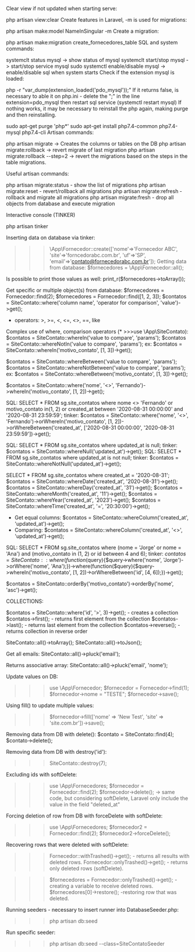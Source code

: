 Clear view if not updated when starting serve:

php artisan view:clear
Create features in Laravel, -m is used for migrations:

php artisan make:model NameInSingular -m
Create a migration:

php artisan make:migration create_fornecedores_table
SQL and system commands:

systemclt status mysql -> show status of mysql
systemclt start/stop mysql -> start/stop service mysql
sudo systemctl enable/disable mysql -> enable/disable sql when system starts
Check if the extension mysql is loaded:

php -r "var_dump(extension_loaded('pdo_mysql'));"
If it returns false, is necessary to able it on php.ini - delete the ";" in the line extension=pdo_mysql then restart sql service (systemctl restart mysql) If nothing works, it may be necessary to reinstall the php again, making purge and then reinstalling.

sudo apt-get purge 'php*'
sudo apt-get install php7.4-common php7.4-mysql php7.4-cli
Artisan commands:

php artisan migrate -> Creates the columns or tables on the DB
php artisan migrate:rollback -> revert migrate of last migration
php artisan migrate:rollback --step=2 -> revert the migrations based on the steps in the table migrations.

Useful artisan commands:

php artisan migrate:status  - show the list of migrations
php artisan migrate:reset   - revert/rollback all migrations
php artisan migrate:refresh - rollback and migrate all migrations
php artisan migrate:fresh   - drop all objects from database and execute migration


Interactive console (TINKER)

php artisan tinker

Inserting data on database via tinker:
>>> \App\Fornecedor::create(['nome'=>'Fornecedor ABC', 'site'=>'forncedorabc.com.br', 'uf'=>'SP', 'email'=>'contato@fornecedorabc.com.br']);
Getting data from database:
$fornecedores = \App\Fornecedor::all();


Is possible to print those values as well:
print_r($fornecedores->toArray());


Get specific or multiple object(s) from database:
$fornecedores = Fornecedor::find(2);
$fornecedores = Fornecedor::find([1, 2, 3]);
$contatos = SiteContato::where('column name', 'operator for comparison', 'value')->get();
- operators: >, >=, <, <=, <>, ==, like

Complex use of where, comparison operators (* >>>use \App\SiteContato):
$contatos = SiteContato::whereIn('value to compare', 'params');
$contatos = SiteContato::whereNotIn('value to compare', 'params');
ex: $contatos = SiteContato::whereIn('motivo_contato', [1, 3])->get();

$contatos = SiteContato::whereBetween('value to compare', 'params');
$contatos = SiteContato::whereNotBetween('value to compare', 'params');
ex: $contatos = SiteContato::whereBetween('motivo_contato', [1, 3])->get();

$contatos = SiteContato::where('nome', '<>', 'Fernando')->whereIn('motivo_contato', [1, 2])->get();

SQL:
SELECT * FROM sg.site_contatos where nome <> 'Fernando' or motivo_contato in(1, 2) or created_at between '2020-08-31 00:00:00' and '2020-08-31 23:59:59';
tinker:
$contatos = SiteContato::where('nome', '<>', 'Fernando')->orWhereIn('motivo_contato', [1, 2])->orWhereBetween('created_at', ['2020-08-31 00:00:00', '2020-08-31 23:59:59'])->get();

SQL:
SELECT * FROM sg.site_contatos where updated_at is null;
tinker:
$contatos = SiteContato::whereNull('updated_at')->get();
SQL:
SELECT * FROM sg.site_contatos where updated_at is not null;
tinker:
$contatos = SiteContato::whereNotNull('updated_at')->get();


SELECT * FROM sg.site_contatos where created_at = '2020-08-31';
$contatos = SiteContato::whereDate('created_at', '2020-08-31')->get();
$contatos = SiteContato::whereDay('created_at', '31')->get();
$contatos = SiteContato::whereMonth('created_at', '11')->get();
$contatos = SiteContato::whereYear('created_at', '2023')->get();
$contatos = SiteContato::whereTime('created_at', '=', '20:30:00')->get();

- Get equal columns:
$contatos = SiteContato::whereColumn('created_at', 'updated_at')->get();
- Comparing:
$contatos = SiteContato::whereColumn('created_at', '<>', 'updated_at')->get();

SQL:
SELECT * FROM sg.site_contatos where (nome = 'Jorge' or nome = 'Ana') and (motivo_contato in (1, 2) or id between 4 and 6);
tinker:
$contatos = SiteContato::where(function($query){$query->where('nome', 'Jorge')->orWhere('nome', 'Ana');})->where(function($query){$query->whereIn('motivo_contato', [1, 2])->orWhereBetween('id', [4, 6]);})->get();


$contatos = SiteContato::orderBy('motivo_contato')->orderBy('nome', 'asc')->get();


COLLECTIONS:

$contatos = SiteContato::where('id', '>', 3)->get(); - creates a collection
$contatos->first(); - returns first element from the collection
$contatos->last(); - returns last element from the collection
$contatos->reverse(); - returns collection in reverse order


SiteContato::all()->toArray();
SiteContato::all()->toJson();

Get all emails:
SiteContato::all()->pluck('email');

Returns associative array:
SiteContato::all()->pluck('email', 'nome');

Update values on DB:
>>> use \App\Fornecedor;
>>> $fornecedor = Fornecedor->find(1);
>>> $fornecedor->nome = "TESTE";
>>> $fornecedor->save();

Using fill() to update multiple values:
>>> $fornecedor->fill(['nome' => 'New Test', 'site' => 'site.com.br'])->save();

Removing data from DB with delete():
$contato = SiteContato::find(4);
$contato->delete();

Removing data from DB with destroy('id'):
>>> SiteContato::destroy(7);

Excluding ids with softDelete:
>>> use \App\Fornecedores;
>>> $fornecedor = Fornecedor::find(2);
>>> $fornecedor->delete(); -> same code, but considering softDelete, Laravel only include the value in the field "deleted_at"

Forcing deletion of row from DB with forceDelete with softDelete:
>>> use \App\Fornecedores;
>>> $fornecedor2 = Fornecedor::find(2);
>>> $fornecedor2->forceDelete();

Recovering rows that were deleted with softDelete:
>>> Fornecedor::withTrashed()->get(); - returns all results with deleted rows.
>>> Fornecedor::onlyTrashed()->get(); - returns only deleted rows (softDelete).

>>> $fornecedores = Fornecedor::onlyTrashed()->get(); - creating a variable to receive deleted rows.
>>> $fornecedores[0]->restore(); -restoring row that was deleted.

Running seeders - necessary to insert runner into DatabaseSeeder.php:
>>>php artisan db:seed

Run specific seeder:
>>> php artisan db:seed --class=SiteContatoSeeder